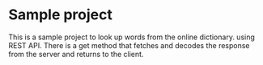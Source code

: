 # Sample project

This is a sample project to look up words from the online dictionary.
using REST API. There is a get method that fetches and decodes the response 
from the server and returns to the client. 
